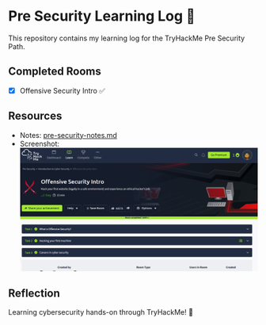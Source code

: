 # Pre Security Learning Log 🎉

This repository contains my learning log for the TryHackMe Pre Security Path.

## Completed Rooms

- [x] Offensive Security Intro ✅

## Resources

- Notes: [pre-security-notes.md](./pre-security-notes.md)
- Screenshot: ![Offensive Security Intro](./offensive-security-intro.png)

## Reflection

Learning cybersecurity hands-on through TryHackMe! 🚀
